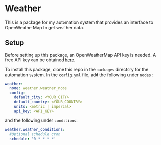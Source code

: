 # Weather

This is a package for my automation system that provides an interface to
OpenWeatherMap to get weather data.

## Setup

Before setting up this package, an OpenWeatherMap API key is needed. A free API
key can be obtained [here](https://openweathermap.org/price).

To install this package, clone this repo in the `packages` directory for the
automation system. In the `config.yml` file, add the following under `nodes:`

```yaml
weather:
  node: weather.weather_node
  config:
    default_city: <YOUR_CITY>
    default_country: <YOUR_COUNTRY>
    units: <metric | imperial>
    api_key: <API_KEY>
```

and the following under `conditions`:

```yaml
weather.weather_conditions:
  #Optional schedule cron
  schedule: '0 * * * *'
```
